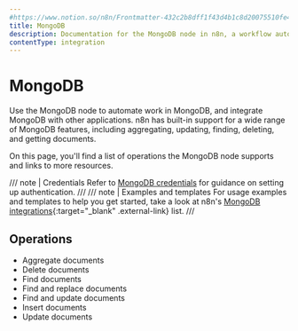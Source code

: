 ```yaml
---
#https://www.notion.so/n8n/Frontmatter-432c2b8dff1f43d4b1c8d20075510fe4
title: MongoDB
description: Documentation for the MongoDB node in n8n, a workflow automation platform. Includes details of operations and configuration, and links to examples and credentials information.
contentType: integration
---
```


# MongoDB

Use the MongoDB node to automate work in MongoDB, and integrate MongoDB with other applications. n8n has built-in support for a wide range of MongoDB features, including aggregating, updating, finding, deleting, and getting documents. 

On this page, you'll find a list of operations the MongoDB node supports and links to more resources.

/// note | Credentials
Refer to [MongoDB credentials](/integrations/builtin/credentials/mongodb/) for guidance on setting up authentication. 
///
/// note | Examples and templates
For usage examples and templates to help you get started, take a look at n8n's [MongoDB integrations](https://n8n.io/integrations/mongodb/){:target="_blank" .external-link} list.
///


## Operations

* Aggregate documents
* Delete documents
* Find documents
* Find and replace documents
* Find and update documents
* Insert documents
* Update documents
